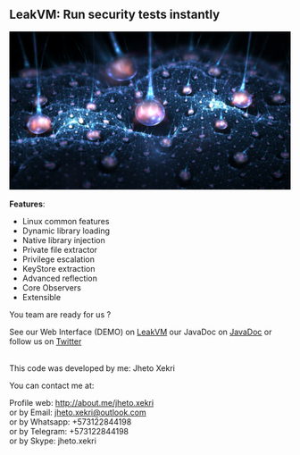 <h2>LeakVM: Run security tests instantly</h2>

![LeakVM](LeakVM.jpg)

<b>Features</b>:<br>
* Linux common features<br>
* Dynamic library loading<br>
* Native library injection<br>
* Private file extractor<br>
* Privilege escalation<br>
* KeyStore extraction<br>
* Advanced reflection<br>
* Core Observers<br>
* Extensible<br>

You team are ready for us ?<br>

See our Web Interface (DEMO) on [LeakVM](https://jhetox.github.io/LeakVM/) our JavaDoc on [JavaDoc](https://jhetox.github.io/LeakVM/javadoc/) or follow us on [Twitter](https://twitter.com/search?q=%23LeakVM)<br><br>

This code was developed by me: Jheto Xekri<br>

You can contact me at:<br>

Profile web: http://about.me/jheto.xekri<br>
or by Email: jheto.xekri@outlook.com<br>
or by Whatsapp: +573122844198<br>
or by Telegram: +573122844198<br>
or by Skype: jheto.xekri<br>
